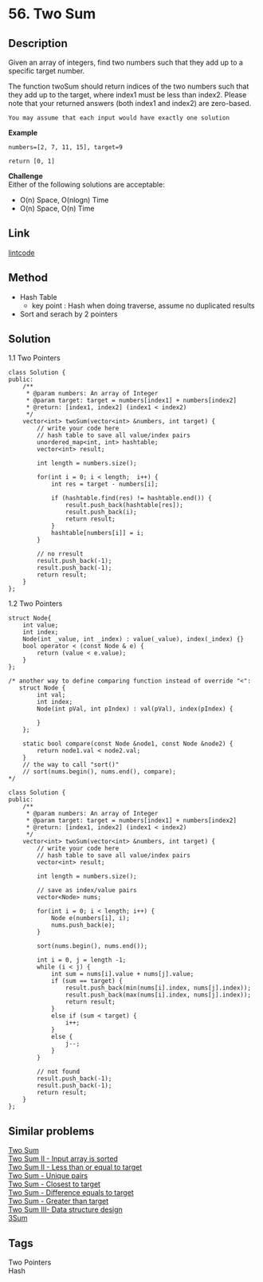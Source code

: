 # 56. Two Sum

## Description

Given an array of integers, find two numbers such that they add up to a specific target number.

The function twoSum should return indices of the two numbers such that they add up to the target, where index1 must be less than index2. Please note that your returned answers (both index1 and index2) are zero-based.
```
You may assume that each input would have exactly one solution
```

**Example**
```
numbers=[2, 7, 11, 15], target=9

return [0, 1]
```

**Challenge**  
Either of the following solutions are acceptable:

* O(n) Space, O(nlogn) Time
* O(n) Space, O(n) Time

## Link
[lintcode](https://lintcode.com/problem/two-sum/)

## Method
* Hash Table
  * key point : Hash when doing traverse, assume no duplicated results
* Sort and serach by 2 pointers

## Solution
1.1 Two Pointers
~~~
class Solution {
public:
    /**
     * @param numbers: An array of Integer
     * @param target: target = numbers[index1] + numbers[index2]
     * @return: [index1, index2] (index1 < index2)
     */
    vector<int> twoSum(vector<int> &numbers, int target) {
        // write your code here
        // hash table to save all value/index pairs
        unordered_map<int, int> hashtable;
        vector<int> result;
        
        int length = numbers.size();
        
        for(int i = 0; i < length;  i++) {
            int res = target - numbers[i];
                
            if (hashtable.find(res) != hashtable.end()) {
                result.push_back(hashtable[res]);
                result.push_back(i);
                return result;
            }
            hashtable[numbers[i]] = i;    
        }

        // no rresult
        result.push_back(-1);
        result.push_back(-1);
        return result;
    }
};
~~~

1.2 Two Pointers
~~~
struct Node{
    int value;
    int index;
    Node(int _value, int _index) : value(_value), index(_index) {}
    bool operator < (const Node & e) {
        return (value < e.value);
    }
};

/* another way to define comparing function instead of override "<":
   struct Node {
        int val;
        int index;
        Node(int pVal, int pIndex) : val(pVal), index(pIndex) {
            
        }
    };
    
    static bool compare(const Node &node1, const Node &node2) {
        return node1.val < node2.val;
    }
    // the way to call "sort()"
    // sort(nums.begin(), nums.end(), compare);
*/

class Solution {
public:
    /**
     * @param numbers: An array of Integer
     * @param target: target = numbers[index1] + numbers[index2]
     * @return: [index1, index2] (index1 < index2)
     */
    vector<int> twoSum(vector<int> &numbers, int target) {
        // write your code here
        // hash table to save all value/index pairs
        vector<int> result;
        
        int length = numbers.size();
        
        // save as index/value pairs
        vector<Node> nums;

        for(int i = 0; i < length; i++) {
            Node e(numbers[i], i);
            nums.push_back(e);   
        }
        
        sort(nums.begin(), nums.end());
        
        int i = 0, j = length -1;
        while (i < j) {
            int sum = nums[i].value + nums[j].value;
            if (sum == target) {
                result.push_back(min(nums[i].index, nums[j].index));
                result.push_back(max(nums[i].index, nums[j].index));
                return result;
            }
            else if (sum < target) {
                i++;
            }
            else {
                j--;
            }
        }

        // not found        
        result.push_back(-1);
        result.push_back(-1);
        return result;
    }
};
~~~
## Similar problems
[Two Sum](https://lintcode.com/problem/two-sum/)  
[Two Sum II - Input array is sorted](https://lintcode.com/problem/two-sum-input-array-is-sorted/)   
[Two Sum II - Less than or equal to target](https://lintcode.com/problem/two-sum-less-than-or-equal-to-target/)   
[Two Sum - Unique pairs](https://lintcode.com/problem/two-sum-unique-pairs/)  
[Two Sum - Closest to target](https://lintcode.com/problem/two-sum-closest-to-target/)  
[Two Sum - Difference equals to target](https://lintcode.com/problem/two-sum-difference-equals-to-target/)  
[Two Sum - Greater than target](https://lintcode.com/problem/two-sum-greater-than-target/)  
[Two Sum III- Data structure design](https://lintcode.com/problem/two-sum-data-structure-design/)  
[3Sum](https://lintcode.com/problem/3sum/)

## Tags
Two Pointers  
Hash